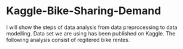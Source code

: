 # Kaggle-Bike-Sharing-Demand

I will show the steps of data analysis from data preprocessing to data modelling. Data set we are using has been published on Kaggle. The following analysis consist of regitered bike rentes.

